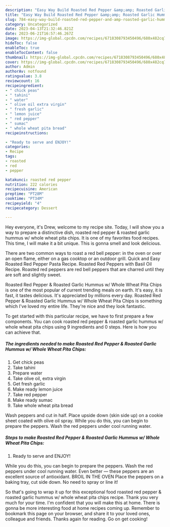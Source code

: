 ```yaml
---
description: "Easy Way Build Roasted Red Pepper &amp;amp; Roasted Garlic Hummus w/ Whole Wheat Pita Chips the Very Delicious}"
title: "Easy Way Build Roasted Red Pepper &amp;amp; Roasted Garlic Hummus w/ Whole Wheat Pita Chips the Very Delicious}"
slug: 784-easy-way-build-roasted-red-pepper-and-amp-roasted-garlic-hummus-w-whole-wheat-pita-chips-the-very-delicious
category: Uncategorized
date: 2023-04-13T21:32:46.821Z
date: 2023-06-21T16:57:46.267Z
image: https://img-global.cpcdn.com/recipes/6718308793450496/680x482cq70/roasted-red-pepper-roasted-garlic-hummus-w-whole-wheat-pita-chips-recipe-main-photo.jpg
hideToc: false
enableToc: true
enableTocContent: false
thumbnail: https://img-global.cpcdn.com/recipes/6718308793450496/680x482cq70/roasted-red-pepper-roasted-garlic-hummus-w-whole-wheat-pita-chips-recipe-main-photo.jpg
cover: https://img-global.cpcdn.com/recipes/6718308793450496/680x482cq70/roasted-red-pepper-roasted-garlic-hummus-w-whole-wheat-pita-chips-recipe-main-photo.jpg
author: Admin
authorAv: notfound
ratingvalue: 3.8
reviewcount: 16
recipeingredient:
- " chick peas"
- " tahini"
- " water"
- " olive oil extra virgin"
- " fresh garlic"
- " lemon juice"
- " red pepper"
- " sumac"
- " whole wheat pita bread"
recipeinstructions:

- "Ready to serve and ENJOY!"
categories:
- Recipe
tags:
- roasted
- red
- pepper

katakunci: roasted red pepper 
nutrition: 222 calories
recipecuisine: American
preptime: "PT28M"
cooktime: "PT34M"
recipeyield: "4"
recipecategory: Dessert

---
```



Hey everyone, it's Drew, welcome to my recipe site. Today, I will show you a way to prepare a distinctive dish, roasted red pepper &amp; roasted garlic hummus w/ whole wheat pita chips. It is one of my favorites food recipes. This time, I will make it a bit unique. This is gonna smell and look delicious.

There are two common ways to roast a red bell pepper: in the oven or over an open flame, either on a gas cooktop or an outdoor grill. Quick and Easy Roasted Red Pepper Pasta Recipe. Roasted Red Peppers with Basil Oil Recipe. Roasted red peppers are red bell peppers that are charred until they are soft and slightly sweet.

Roasted Red Pepper &amp; Roasted Garlic Hummus w/ Whole Wheat Pita Chips is one of the most popular of current trending meals on earth. It's easy, it is fast, it tastes delicious. It's appreciated by millions every day. Roasted Red Pepper &amp; Roasted Garlic Hummus w/ Whole Wheat Pita Chips is something which I've loved my entire life. They're nice and they look fantastic.


To get started with this particular recipe, we have to first prepare a few components. You can cook roasted red pepper &amp; roasted garlic hummus w/ whole wheat pita chips using 9 ingredients and 0 steps. Here is how you can achieve that.

<!--inarticleads1-->

##### The ingredients needed to make Roasted Red Pepper &amp; Roasted Garlic Hummus w/ Whole Wheat Pita Chips:

1. Get  chick peas
1. Take  tahini
1. Prepare  water
1. Take  olive oil, extra virgin
1. Get  fresh garlic
1. Make ready  lemon juice
1. Take  red pepper
1. Make ready  sumac
1. Take  whole wheat pita bread


Wash peppers and cut in half. Place upside down (skin side up) on a cookie sheet coated with olive oil spray. While you do this, you can begin to prepare the peppers. Wash the red peppers under cool running water. 

<!--inarticleads2-->

##### Steps to make Roasted Red Pepper &amp; Roasted Garlic Hummus w/ Whole Wheat Pita Chips:


1. Ready to serve and ENJOY!

While you do this, you can begin to prepare the peppers. Wash the red peppers under cool running water. Even better — these peppers are an excellent source of antioxidant. BROIL IN THE OVEN Place the peppers on a baking tray, cut side down. No need to spray or line it! 

So that's going to wrap it up for this exceptional food roasted red pepper &amp; roasted garlic hummus w/ whole wheat pita chips recipe. Thank you very much for your time. I'm confident that you will make this at home. There is gonna be more interesting food at home recipes coming up. Remember to bookmark this page on your browser, and share it to your loved ones, colleague and friends. Thanks again for reading. Go on get cooking!
